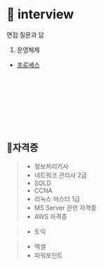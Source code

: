 # 📌 interview
면접 질문과 답

1. 운영체제
- <a href="/1.운영체제/프로세스.md" target="_blank">프로세스</a>


<br><br><br><br><br><br><br>


## 🚩자격증
> - 정보처리기사
> - 네트워크 관리사 2급
> - SQLD
> - CCNA
> - 리눅스 마스터 1급
> - MS Server 관련 자격증
> - AWS 자격증

> - 토익

> - 엑셀
> - 파워포인트
